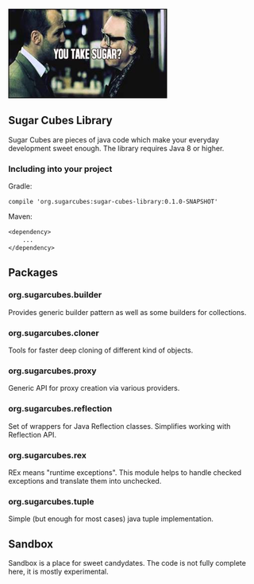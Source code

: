 ![You take sugar?](sugar.jpg?raw=true "No thank you, Turkish. I'm sweet enough.")

## Sugar Cubes Library    
    
Sugar Cubes are pieces of java code which make your everyday development sweet enough.
The library requires Java 8 or higher.    
    
### Including into your project

Gradle:

    compile 'org.sugarcubes:sugar-cubes-library:0.1.0-SNAPSHOT'

Maven:
    
    <dependency>
        ...
    </dependency>

## Packages
    
### org.sugarcubes.builder
    
Provides generic builder pattern as well as some builders for collections.
    
### org.sugarcubes.cloner          
    
Tools for faster deep cloning of different kind of objects.

### org.sugarcubes.proxy

Generic API for proxy creation via various providers.
    
### org.sugarcubes.reflection          

Set of wrappers for Java Reflection classes. Simplifies working with Reflection API.
    
### org.sugarcubes.rex          
    
REx means "runtime exceptions". This module helps to handle checked exceptions
and translate them into unchecked.

### org.sugarcubes.tuple
    
Simple (but enough for most cases) java tuple implementation.
    
## Sandbox

Sandbox is a place for sweet candydates.
The code is not fully complete here, it is mostly experimental. 
